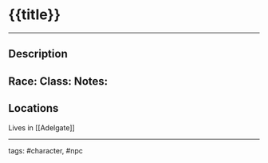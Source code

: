 # {{title}}
---

## Description
**Race**: 
**Class**: 
**Notes**: 
- 

## Locations
Lives in [[Adelgate]]

---
tags: #character, #npc